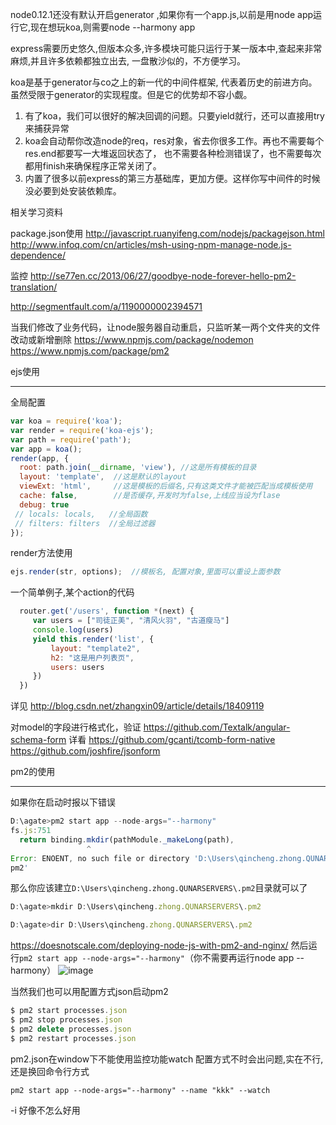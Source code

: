 

node0.12.1还没有默认开启generator ,如果你有一个app.js,以前是用node app运行它,现在想玩koa,则需要node --harmony app

express需要历史悠久,但版本众多,许多模块可能只运行于某一版本中,查起来非常麻烦,并且许多依赖都独立出去, 一盘散沙似的，不方便学习。


koa是基于generator与co之上的新一代的中间件框架, 代表着历史的前进方向。虽然受限于generator的实现程度。但是它的优势却不容小觑。

1. 有了koa，我们可以很好的解决回调的问题。只要yield就行，还可以直接用try来捕获异常
2. koa会自动帮你改造node的req，res对象，省去你很多工作。再也不需要每个res.end都要写一大堆返回状态了，
也不需要各种检测错误了，也不需要每次都用finish来确保程序正常关闭了。
3. 内置了很多以前express的第三方基础库，更加方便。这样你写中间件的时候没必要到处安装依赖库。

相关学习资料

package.json使用
http://javascript.ruanyifeng.com/nodejs/packagejson.html
http://www.infoq.com/cn/articles/msh-using-npm-manage-node.js-dependence/

监控
http://se77en.cc/2013/06/27/goodbye-node-forever-hello-pm2-translation/

http://segmentfault.com/a/1190000002394571

当我们修改了业务代码，让node服务器自动重启，只监听某一两个文件夹的文件改动或新增删除
https://www.npmjs.com/package/nodemon
https://www.npmjs.com/package/pm2


ejs使用
___________________________
全局配置

```javascript
var koa = require('koa');
var render = require('koa-ejs');
var path = require('path');
var app = koa();
render(app, {
  root: path.join(__dirname, 'view'), //这是所有模板的目录
  layout: 'template',  //这是默认的layout
  viewExt: 'html',     //这是模板的后缀名,只有这类文件才能被匹配当成模板使用
  cache: false,        //是否缓存,开发时为false,上线应当设为flase
  debug: true         
 // locals: locals,   //全局函数
 // filters: filters  //全局过滤器
});
```
render方法使用
```javascript
ejs.render(str, options);  //模板名, 配置对象,里面可以重设上面参数
```
一个简单例子,某个action的代码
```javascript
  router.get('/users', function *(next) {
     var users = ["司徒正美", "清风火羽", "古道瘦马"]
     console.log(users)
     yield this.render('list', {
         layout: "template2",
         h2: "这是用户列表页",
         users: users
     })
  })
```
详见 http://blog.csdn.net/zhangxin09/article/details/18409119



对model的字段进行格式化，验证
https://github.com/Textalk/angular-schema-form
详看 https://github.com/gcanti/tcomb-form-native https://github.com/joshfire/jsonform

pm2的使用
_______________________
如果你在启动时报以下错误
```javascript
D:\agate>pm2 start app --node-args="--harmony"
fs.js:751
  return binding.mkdir(pathModule._makeLong(path),
                 ^
Error: ENOENT, no such file or directory 'D:\Users\qincheng.zhong.QUNARSERVERS\.
pm2'
```
那么你应该建立`D:\Users\qincheng.zhong.QUNARSERVERS\.pm2`目录就可以了
```javascript
D:\agate>mkdir D:\Users\qincheng.zhong.QUNARSERVERS\.pm2

D:\agate>dir D:\Users\qincheng.zhong.QUNARSERVERS\.pm2
```
https://doesnotscale.com/deploying-node-js-with-pm2-and-nginx/
然后运行`pm2 start app --node-args="--harmony"`（你不需要再运行node app --harmony） 
![image](https://cloud.githubusercontent.com/assets/190846/7040248/8ed8d2ca-ddff-11e4-8868-2c0c16b95549.png)


当然我们也可以用配置方式json启动pm2

```javascript
$ pm2 start processes.json
$ pm2 stop processes.json
$ pm2 delete processes.json
$ pm2 restart processes.json
```

pm2.json在window下不能使用监控功能watch
配置方式不时会出问题,实在不行,还是换回命令行方式
```
pm2 start app --node-args="--harmony" --name "kkk" --watch
```
-i 好像不怎么好用


